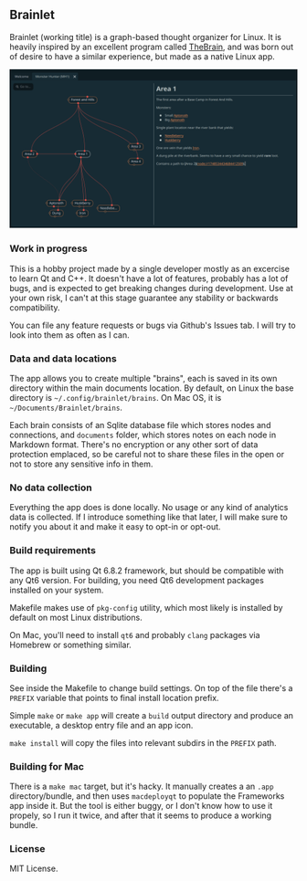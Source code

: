 ## Brainlet

Brainlet (working title) is a graph-based thought organizer for Linux. It is
heavily inspired by an excellent program called
[TheBrain](https://www.thebrain.com/), and was born out of desire to have a
similar experience, but made as a native Linux app.

![Example brain screenshot](data/main-screen.png)

### Work in progress

This is a hobby project made by a single developer mostly as an excercise to
learn Qt and C++. It doesn't have a lot of features, probably has a lot of bugs,
and is expected to get breaking changes during development. Use at your own
risk, I can't at this stage guarantee any stability or backwards compatibility.

You can file any feature requests or bugs via Github's Issues tab. I will try
to look into them as often as I can.

### Data and data locations

The app allows you to create multiple "brains", each is saved in its own
directory within the main documents location. By default, on Linux the base
directory is `~/.config/brainlet/brains`. On Mac OS, it is
`~/Documents/Brainlet/brains`.

Each brain consists of an Sqlite database file which stores nodes and
connections, and `documents` folder, which stores notes on each node in
Markdown format. There's no encryption or any other sort of data protection
emplaced, so be careful not to share these files in the open or not to store
any sensitive info in them.

### No data collection

Everything the app does is done locally. No usage or any kind of analytics data
is collected. If I introduce something like that later, I will make sure to
notify you about it and make it easy to opt-in or opt-out.

### Build requirements

The app is built using Qt 6.8.2 framework, but should be compatible with any
Qt6 version. For building, you need Qt6 development packages installed on your
system.

Makefile makes use of `pkg-config` utility, which most likely is installed
by default on most Linux distributions.

On Mac, you'll need to install `qt6` and probably `clang` packages via Homebrew
or something similar.

### Building

See inside the Makefile to change build settings. On top of the file there's a
`PREFIX` variable that points to final install location prefix.

Simple `make` or `make app` will create a `build` output directory and produce
an executable, a desktop entry file and an app icon.

`make install` will copy the files into relevant subdirs in the `PREFIX` path.

### Building for Mac

There is a `make mac` target, but it's hacky. It manually creates a an
`.app` directory/bundle, and then uses `macdeployqt` to populate the
Frameworks app inside it. But the tool is either buggy, or I don't know
how to use it propely, so I run it twice, and after that it seems to
produce a working bundle.

### License

MIT License.
